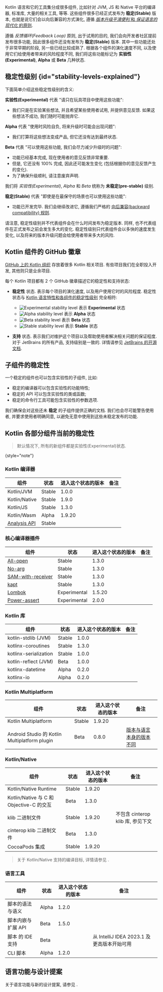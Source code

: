 [//]: # (title: Kotlin 各部分组件的稳定性)

Kotlin 语言和它的工具集分成很多组件, 比如针对 JVM, JS 和 Native 平台的编译器, 标准库, 大量的相关工具, 等等.
这些组件很多已经正式发布为 **稳定(Stable)** 版本, 也就是说它们会以向后兼容的方式演化,
遵循 [_版本升级平滑便利_ 和 _保证语言的现代化_ 的原则](kotlin-evolution-principles.md).

遵循 _反馈循环(Feedback Loop)_ 原则, 出于试用的目的, 我们会向开发者社区提前发布很多功能,
因此很多组件还没有发布为 **稳定(Stable)** 版本.
其中一些功能还处于非常早期的阶段, 另一些已经比较成熟了.
根据各个组件的演化速度不同, 以及使用它们给使用者带来的风险程度不同,
我们将这些功能标记为 **实验性(Experimental)**, **Alpha** 或 **Beta** 几种状态.

## 稳定性级别 {id="stability-levels-explained"}

下面简单介绍这些稳定性级别的含义:

**实验性(Experimental)** 代表 "请只在玩具项目中使用这些功能":
  * 我们只是在实验某些想法, 并且希望某些使用者试用, 并提供意见反馈. 如果这些想法不成功, 我们随时可能抛弃它.

**Alpha** 代表 "使用时风险自负, 将来升级时可能会出现问题":
  * 我们打算将这些想法变成产品, 但它还没有达到最终状态.

**Beta** 代表 "可以使用这些功能, 我们会尽力减少升级时的问题":
  * 功能已经基本完成, 现在使用者的意见反馈非常重要.
  * 但是, 它还没有 100% 完成, 因此还可能发生变化 (包括根据你的意见反馈产生的变化).
  * 为了确保升级顺利, 请注意废弃声明.

我们将 _实验性(Experimental)_, _Alpha_ 和 _Beta_ 统称为 **未稳定(pre-stable)** 级别.

<a name="stable"/>

**稳定(Stable)** 代表 "即使是在最保守的场景也可以使用这些功能":
  * 功能已开发完毕. 我们会继续改进它, 遵循我们严格的
    [向后兼容(backward compatibility) 规则](https://kotlinfoundation.org/language-committee-guidelines/).

请注意, 稳定性级别并不代表组件会在什么时间发布为稳定版本. 同样, 也不代表组件在正式发布之前会发生多大的变化.
稳定性级别只代表组件会以多快的速度发生变化, 以及将来的版本升级问题会给使用者带来多大的风险.

## Kotlin 组件的 GitHub 徽章

[GitHub 上的 Kotlin 组织](https://github.com/Kotlin) 存放着很多 Kotlin 相关项目.
有些项目我们在全职投入开发, 其他则只是业余项目.

每个 Kotlin 项目都有 2 个 GitHub 徽章描述它的稳定性和支持状态:

* **稳定性** 状态. 表示每个项目的演化速度, 以及用户使用它时的风险程度.
  稳定性状态与 [Kotlin 语言特性和各组件的稳定性级别](#stability-levels-explained) 完全相符:
    * ![Experimental stability level](https://kotl.in/badges/experimental.svg) 表示 **Experimental** 状态
    * ![Alpha stability level](https://kotl.in/badges/alpha.svg) 表示 **Alpha** 状态
    * ![Beta stability level](https://kotl.in/badges/beta.svg) 表示 **Beta** 状态
    * ![Stable stability level](https://kotl.in/badges/stable.svg) 表示 **Stable** 状态

* **支持** 状态. 表示我们对维护这个项目以及帮助使用者解决相关问题的保证程度.
  对于 JetBrains 的所有产品, 支持级别是一致的.
  详情请参见 [JetBrains 的开源文档](https://github.com/JetBrains#jetbrains-on-github).

## 子组件的稳定性

一个稳定的组件也可以包含实验性的子组件, 比如:
* 稳定的编译器可以包含实验性的功能特性;
* 稳定的 API 可以包含实验性的类或函数;
* 稳定的命令行工具可能包含实验性的参数选项.

我们确保会对这些还未 **稳定** 的子组件提供正确的文档.
我们也会尽可能警告使用者, 并要求使用者明确同意, 以避免无意中使用到这些未稳定发布的功能.

## Kotlin 各部分组件当前的稳定性

> 默认情况下, 所有的新组件都是实验性(Experimental)状态.
>
{style="note"}

### Kotlin 编译器

| **组件**                                                              | **状态** | **进入这个状态的版本** | **备注** |
|---------------------------------------------------------------------|--------|---------------|--------|
| Kotlin/JVM                                                          | Stable | 1.0.0         |        |
| Kotlin/Native                                                       | Stable | 1.9.0         |        |
| Kotlin/JS                                                           | Stable | 1.3.0         |        |
| Kotlin/Wasm                                                         | Alpha  | 1.9.20        |        |
| [Analysis API](https://kotlin.github.io/analysis-api/index_md.html) | Stable |               |        |

### 核心编译器插件

| **组件**                                           | **状态**       | **进入这个状态的版本** | **备注** |
|--------------------------------------------------|--------------|---------------|--------|
| [All-open](all-open-plugin.md)                   | Stable       | 1.3.0         |        |
| [No-arg](no-arg-plugin.md)                       | Stable       | 1.3.0         |        |
| [SAM-with-receiver](sam-with-receiver-plugin.md) | Stable       | 1.3.0         |        |
| [kapt](kapt.md)                                  | Stable       | 1.3.0         |        |
| [Lombok](lombok.md)                              | Experimental | 1.5.20        |        |
| [Power-assert](power-assert.md)                  | Experimental | 2.0.0         |        |

### Kotlin 库

| **组件**                | **状态** | **进入这个状态的版本** | **备注** |
|-----------------------|--------|---------------|--------|
| kotlin-stdlib (JVM)   | Stable | 1.0.0         |        |
| kotlinx-coroutines    | Stable | 1.3.0         |        |
| kotlinx-serialization | Stable | 1.0.0         |        |
| kotlin-reflect (JVM)  | Beta   | 1.0.0         |        |
| kotlinx-datetime      | Alpha  | 0.2.0         |        |
| kotlinx-io            | Alpha  | 0.2.0         |        |

### Kotlin Multiplatform

| **组件**                                       | **状态** | **进入这个状态的版本** | **备注**                                           |
|----------------------------------------------|--------|---------------|--------------------------------------------------|
| Kotlin Multiplatform                         | Stable | 1.9.20        |                                                  |
| Android Studio 的 Kotlin Multiplatform plugin | Beta   | 0.8.0         | [版本与语言本身的版本不同](multiplatform-plugin-releases.md) |

### Kotlin/Native

| **组件**                              | **状态** | **进入这个状态的版本** | **备注**                    |
|-------------------------------------|--------|---------------|---------------------------|
| Kotlin/Native Runtime               | Stable | 1.9.20        |                           |
| Kotlin/Native 与 C 和 Objective-C 的交互 | Beta   | 1.3.0         |                           |
| klib 二进制文件                          | Stable | 1.9.20        | 不包含 cinterop klib 库, 参见下文 |
| cinterop klib 二进制文件                 | Beta   | 1.3.0         |                           |
| CocoaPods 集成                        | Stable | 1.9.20        |                           |

> 关于 Kotlin/Native 支持的编译目标, 详情请参见 [](native-target-support.md).

### 语言工具

| **组件**      | **状态** | **进入这个状态的版本** | **备注**                           |
|-------------|--------|---------------|----------------------------------|
| 脚本的语法与语义    | Alpha  | 1.2.0         |                                  |
| 脚本内嵌与扩展 API | Beta   | 1.5.0         |                                  |
| 脚本 的 IDE 支持 | Beta   |               | 从 IntelliJ IDEA 2023.1 及更高版本开始可用 |
| CLI 脚本      | Alpha  | 1.2.0         |                                  |

## 语言功能与设计提案

关于语言功能与新的设计提案, 请参见 [](kotlin-language-features-and-proposals.md).
